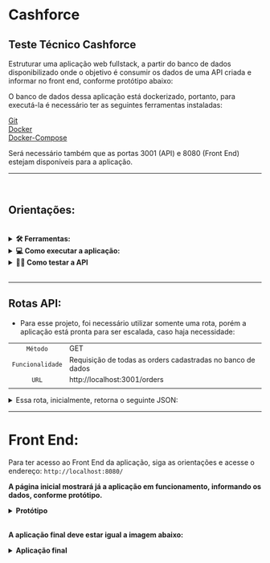 # Cashforce

## Teste Técnico Cashforce

Estruturar uma aplicação web fullstack, a partir do banco de dados disponibilizado onde o objetivo é consumir os dados de uma API criada e informar no front end, conforme protótipo abaixo:
 
 
O banco de dados dessa aplicação está dockerizado, portanto, para executá-la é necessário ter as seguintes ferramentas instaladas: <br>

<a href="https://git-scm.com/book/en/v2/Getting-Started-Installing-Git">Git</a><br>
<a href="https://docs.docker.com/get-docker/">Docker</a><br>
<a href="https://docs.docker.com/compose/install/">Docker-Compose</a><br>

Será necessário também que as portas 3001 (API) e 8080 (Front End) estejam disponíveis para a aplicação.
<br>
<hr> 
<br>

 ## Orientações:
 <br>

<details>
  <summary>
  <strong>🛠 Ferramentas:</strong>
  </summary> <br>
  
  <summary>
  <strong>Front End:</strong>
  </summary>
  <a href="https://vuejs.org/guide/introduction.html">Vue</a><br>
  <a href="https://www.javascript.com/">JavaScript</a><br>
  <a href="https://axios-http.com/ptbr/docs/intro">Axios</a><br>
  <a href="https://date-fns.org/">Date-fns</a><br>
<br>
 <summary>
 <strong>Back End:</strong>
 </summary>
 <a href="https://nodejs.org/pt-br/">Node</a><br>
 <a href="https://www.javascript.com/">JavaScript</a><br>
 <a href="https://expressjs.com/pt-br/">Express</a><br>
 <a href="https://sequelize.org/">Sequelize</a><br>
 <a href="https://github.com/sequelize/sequelize-auto">Sequelize Auto</a><br>
 <a href="https://developer.mozilla.org/pt-BR/docs/Web/HTTP/CORS">Cors</a><br>
 <a href="https://www.mysql.com/">MySQL</a><br>
 <a href="https://www.npmjs.com/package/http-status-codes">HTTP Status Codes</a><br>
 <br>
 <summary>
 <strong>Teste da API:</strong>
 </summary>
 <a href="https://www.chaijs.com/">Chai</a><br>
 <a href="https://sinonjs.org/">Sinon</a><br>
 <a href="https://mochajs.org/">Mocha</a><br>
 
 </details>


 <details>
 <summary>
 <strong>💻 Como executar a aplicação:</strong>
 </summary><br>

 1. Clone o repositório

  - Use o comando: `git clone git@github.com:brunomourabastos/cashforce.git`.
    - Entre na pasta do repositório que você acabou de clonar, use o comando `cd cashforce`.
 
 2. Instale as dependências

  - Dentro da pasta cashforce, use o comando: `npm run install:all`.
    - Aguarde a instalação das dependências. Nessa etapa serão instaladas as dependências do backend e frontend.

 3. Inicialistar docker e docker-compose:
 
  - Dentro da pasta cashforce, use o comando: `npm run start:docker`.
    - Nessa etapa, é necessário o docker aberto e funcionando.

 4. Criar e popular o banco de dados:
 
  - Dentro da pasta cashforce, use o comando: `npm run start:db`.
    - Aguarde até que a operação seja finalizada.
 
 5. Iniciar API:
 
  - Dentro da pasta cashforce, use o comando: `npm run start:api`.
    - Aguarde que a mensagem `API rodando na porta 3001` apareça
    <details>
      <summary>Deve aparecer uma imagem conforme abaixo:</summary>
      <img src='./images/msgBackEnd.png'>
    </details>
 
 6. Iniciar Front End:
 
  - Abra um novo terminal.
    - Acesse a pasta `cashforce` (mesma dos passos anteriores).
      - Use o comando `npm run start:app`.
      <details>
        <summary>Deve aparecer uma imagem conforme abaixo:</summary>
        <img src='./images/msgFrontEnd.png'>
      </details>
      
 <strong>Com isso, teremos a API, rodando em localhost:3001 e a exibição no front end em localhost:8080.</strong>
 
 </details>

<details>
<summary>
<strong>🕵🏿 Como testar a API</strong>
</summary><br>

 1. Com a API em funcionanmento:

  - Na pasta `cashforce` (mesma dos passos anteriores), use o comando: `run test:api`.
    <details>
      <summary>Deve aparecer uma imagem conforme abaixo:</summary>
      <img src='./images/imgTestOk.png'>
    </details>
 
Para testar a API:
 
 - Com a API em funcionamento, entre na pasta cashforce (mesma dos passos anteriores) e utilize o comando npm run test:api, a informação abaixo deve ser exibida:
</details>
<br>
<hr>
 
## Rotas API:
 
 - Para esse projeto, foi necessário utilizar somente uma rota, porém a aplicação está pronta para ser escalada, caso haja necessidade:

 |  |   |
 | :-------: | :-------- |
 | `Método`   | GET |
 | `Funcionalidade`    | Requisição de todas as orders cadastradas no banco de dados |
 | `URL`   | http://localhost:3001/orders |
 |  |   |
 
 <details>
  <summary>
    Essa rota, inicialmente, retorna o seguinte JSON:
   </summary>

 ```json
 [
    {
        "id": 1,
        "orderNfId": "1605181324132",
        "orderNumber": "18153",
        "orderPath": "",
        "orderFileName": "",
        "orderOriginalName": "",
        "emissionDate": "2020-10-30T11:00:00-03:00",
        "pdfFile": "",
        "emitedTo": "22843980000127",
        "nNf": "18153",
        "CTE": "",
        "value": "198450",
        "cnpjId": 1,
        "userId": 1,
        "buyerId": 1,
        "providerId": 1,
        "orderStatusBuyer": "0",
        "orderStatusProvider": "0",
        "deliveryReceipt": "",
        "cargoPackingList": "",
        "deliveryCtrc": "",
        "createdAt": "2020-10-30T17:54:18.000Z",
        "updatedAt": "2020-10-30T17:54:18.000Z",
        "cnpj": {
            "cnpj": "00000000000001"
        },
        "user": {
            "name": "ALLAN SOUZA"
        },
        "buyer": {
            "name": "SACADO 001"
        },
        "provider": {
            "name": "CEDENTE 002"
        }
    },
    {
        "id": 2,
        "orderNfId": "160518132413",
        "orderNumber": "18157",
        "orderPath": "",
        "orderFileName": "",
        "orderOriginalName": "",
        "emissionDate": "2020-11-04T15:32:35-02:00",
        "pdfFile": "",
        "emitedTo": "35705180000272",
        "nNf": "18157",
        "CTE": "",
        "value": "168850",
        "cnpjId": 1,
        "userId": 1,
        "buyerId": 1,
        "providerId": 1,
        "orderStatusBuyer": "0",
        "orderStatusProvider": "0",
        "deliveryReceipt": "",
        "cargoPackingList": "",
        "deliveryCtrc": "",
        "createdAt": "2020-11-10T18:33:46.000Z",
        "updatedAt": "2020-11-10T18:33:46.000Z",
        "cnpj": {
            "cnpj": "00000000000001"
        },
        "user": {
            "name": "ALLAN SOUZA"
        },
        "buyer": {
            "name": "SACADO 001"
        },
        "provider": {
            "name": "CEDENTE 002"
        }
    },
    {
        "id": 3,
        "orderNfId": "1605181324130",
        "orderNumber": "18184",
        "orderPath": "",
        "orderFileName": "",
        "orderOriginalName": "",
        "emissionDate": "2020-11-10",
        "pdfFile": "",
        "emitedTo": "00418477002640",
        "nNf": "18184",
        "CTE": "",
        "value": "222795",
        "cnpjId": 1,
        "userId": 1,
        "buyerId": 1,
        "providerId": 1,
        "orderStatusBuyer": "7",
        "orderStatusProvider": "3",
        "deliveryReceipt": "",
        "cargoPackingList": "",
        "deliveryCtrc": "",
        "createdAt": "2020-11-12T11:42:06.000Z",
        "updatedAt": "2020-11-18T12:22:14.000Z",
        "cnpj": {
            "cnpj": "00000000000001"
        },
        "user": {
            "name": "ALLAN SOUZA"
        },
        "buyer": {
            "name": "SACADO 001"
        },
        "provider": {
            "name": "CEDENTE 002"
        }
    }
]
``` 
</details>

<hr>

# Front End:

Para ter acesso ao Front End da aplicação, siga as orientações e acesse o endereço: ` http://localhost:8080/ `

<strong>A página inicial mostrará já a aplicação em funcionamento, informando os dados, conforme protótipo.<strong>
  <details>
    <summary>Protótipo</summary>
    <img src='./images/imgPrototipo.png' />
  </details>
  <br>

<strong>A aplicação final deve estar igual a imagem abaixo:</strong>
  <details>
    <summary>Aplicação final</summary>
    <img src='./images/imgFrontEnd.png' />
  </details>
 
